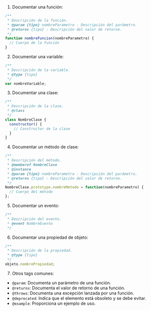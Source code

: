 
1. Documentar una función:
```javascript
/**
 * Descripción de la función.
 * @param {tipo} nombreParametro - Descripción del parámetro.
 * @returns {tipo} - Descripción del valor de retorno.
 */
function nombreFuncion(nombreParametro) {
  // Cuerpo de la función
}
```

2. Documentar una variable:
```javascript
/**
 * Descripción de la variable.
 * @type {tipo}
 */
var nombreVariable;
```

3. Documentar una clase:
```javascript
/**
 * Descripción de la clase.
 * @class
 */
class NombreClase {
  constructor() {
    // Constructor de la clase
  }
}
```

4. Documentar un método de clase:
```javascript
/**
 * Descripción del método.
 * @memberof NombreClase
 * @instance
 * @param {tipo} nombreParametro - Descripción del parámetro.
 * @returns {tipo} - Descripción del valor de retorno.
 */
NombreClase.prototype.nombreMetodo = function(nombreParametro) {
  // Cuerpo del método
};
```

5. Documentar un evento:
```javascript
/**
 * Descripción del evento.
 * @event NombreEvento
 */
```

6. Documentar una propiedad de objeto:
```javascript
/**
 * Descripción de la propiedad.
 * @type {tipo}
 */
objeto.nombrePropiedad;
```

7. Otros tags comunes:
- `@param`: Documenta un parámetro de una función.
- `@returns`: Documenta el valor de retorno de una función.
- `@throws`: Documenta una excepción lanzada por una función.
- `@deprecated`: Indica que el elemento está obsoleto y se debe evitar.
- `@example`: Proporciona un ejemplo de uso.


